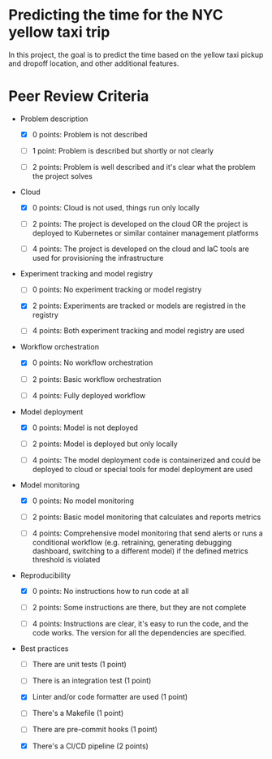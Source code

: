 # Predicting the time for the NYC yellow taxi trip

In this project, the goal is to predict the time based on the yellow taxi pickup and dropoff location, and other additional features.

# Peer Review Criteria

* Problem description

    * [X] 0 points: Problem is not described

    * [ ] 1 point: Problem is described but shortly or not clearly 

    * [ ] 2 points: Problem is well described and it's clear what the problem the project solves

* Cloud

    * [X] 0 points: Cloud is not used, things run only locally

    * [ ] 2 points: The project is developed on the cloud OR the project is deployed to Kubernetes or similar container management platforms

    * [ ] 4 points: The project is developed on the cloud and IaC tools are used for provisioning the infrastructure

* Experiment tracking and model registry

    * [ ] 0 points: No experiment tracking or model registry

    * [X] 2 points: Experiments are tracked or models are registred in the registry

    * [ ] 4 points: Both experiment tracking and model registry are used

* Workflow orchestration

    * [X] 0 points: No workflow orchestration

    * [ ] 2 points: Basic workflow orchestration

    * [ ] 4 points: Fully deployed workflow 

* Model deployment

    * [X] 0 points: Model is not deployed

    * [ ] 2 points: Model is deployed but only locally

    * [ ] 4 points: The model deployment code is containerized and could be deployed to cloud or special tools for model deployment are used

* Model monitoring

    * [X] 0 points: No model monitoring

    * [ ] 2 points: Basic model monitoring that calculates and reports metrics

    * [ ] 4 points: Comprehensive model monitoring that send alerts or runs a conditional workflow (e.g. retraining, generating debugging dashboard, switching to a different model) if the defined metrics threshold is violated

* Reproducibility

    * [X] 0 points: No instructions how to run code at all

    * [ ] 2 points: Some instructions are there, but they are not complete

    * [ ] 4 points: Instructions are clear, it's easy to run the code, and the code works. The version for all the dependencies are specified.

* Best practices

    * [ ] There are unit tests (1 point)

    * [ ] There is an integration test (1 point)

    * [X] Linter and/or code formatter are used (1 point)

    * [ ] There's a Makefile (1 point)

    * [ ] There are pre-commit hooks (1 point)

    * [X] There's a CI/CD pipeline (2 points)


